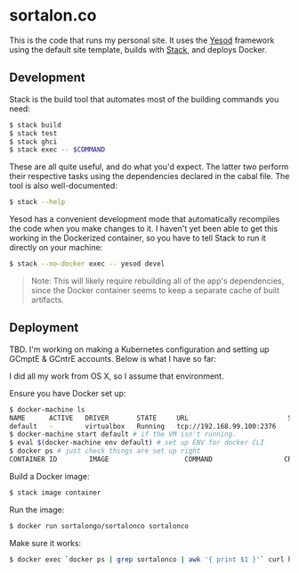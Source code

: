 # sortalon.co

This is the code that runs my personal site. It uses the
[Yesod](http://www.yesodweb.com/page/quickstart) framework using the default
site template, builds with
[Stack](http://docs.haskellstack.org/en/stable/README/), and deploys Docker.

## Development

Stack is the build tool that automates most of the building commands you need:
```bash
$ stack build
$ stack test
$ stack ghci
$ stack exec -- $COMMAND
```
These are all quite useful, and do what you'd expect. The latter two perform
their respective tasks using the dependencies declared in the cabal file. The
tool is also well-documented:
```bash
$ stack --help
```

Yesod has a convenient development mode that automatically recompiles the code
when you make changes to it. I haven't yet been able to get this working in the
Dockerized container, so you have to tell Stack to run it directly on your
machine:
```bash
$ stack --no-docker exec -- yesod devel
```
> Note: This will likely require rebuilding all of the app's dependencies,
> since the Docker container seems to keep a separate cache of built artifacts.

## Deployment

TBD. I'm working on making a Kubernetes configuration and setting up GCmptE &
GCntrE accounts. Below is what I have so far:

I did all my work from OS X, so I assume that environment.

Ensure you have Docker set up:
```bash
$ docker-machine ls
NAME      ACTIVE   DRIVER       STATE     URL                         SWARM   DOCKER    ERRORS
default   -        virtualbox   Running   tcp://192.168.99.100:2376           v1.10.3
$ docker-machine start default # if the VM isn't running.
$ eval $(docker-machine env default) # set up ENV for docker CLI
$ docker ps # just check things are set up right
CONTAINER ID        IMAGE                   COMMAND                  CREATED             STATUS              PORTS               NAMES
```

Build a Docker image:
```bash
$ stack image container
```

Run the image:
```bash
$ docker run sortalongo/sortalonco sortalonco
```

Make sure it works:
```bash
$ docker exec `docker ps | grep sortalonco | awk '{ print $1 }'` curl http://localhost:3000/
```
